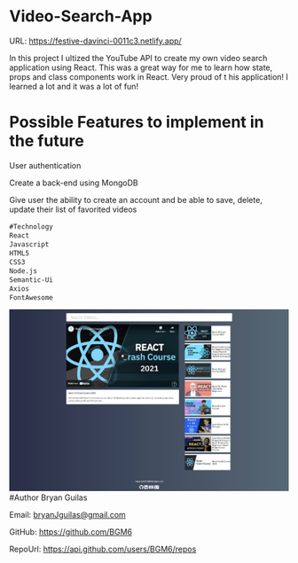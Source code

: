 # Video-Search-App
URL: https://festive-davinci-0011c3.netlify.app/

In this project I ultized the YouTube API to create my own video search application using React.
This was a great way for me to learn how state, props and class components work in React. Very proud of t his application! I learned a lot and it was a lot of fun!

# Possible Features to implement in the future

User authentication

Create a back-end using MongoDB

Give user the ability to create an account and be able to save, delete, update  their list of favorited videos

    #Technology
    React
    Javascript
    HTML5
    CSS3
    Node.js
    Semantic-Ui
    Axios
    FontAwesome

![alt text](screenShot/screenShot.JPG "HTML Screenshot")
#Author
Bryan Guilas

Email: bryanJguilas@gmail.com

GitHub: https://github.com/BGM6
    
RepoUrl: https://api.github.com/users/BGM6/repos
